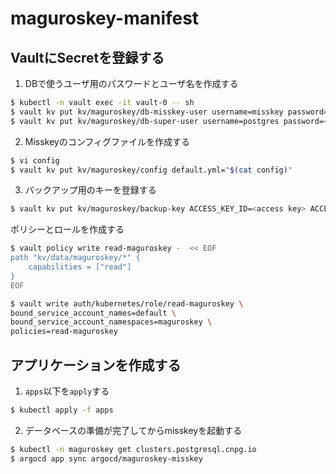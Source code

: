 # maguroskey-manifest

## VaultにSecretを登録する
1. DBで使うユーザ用のパスワードとユーザ名を作成する
```bash
$ kubectl -n vault exec -it vault-0 -- sh
$ vault kv put kv/maguroskey/db-misskey-user username=misskey password=<password>
$ vault kv put kv/maguroskey/db-super-user username=postgres password=<password>
```

2. Misskeyのコンフィグファイルを作成する
```bash
$ vi config
$ vault kv put kv/maguroskey/config default.yml="$(cat config)"
```

3. バックアップ用のキーを登録する
```bash
$ vault kv put kv/maguroskey/backup-key ACCESS_KEY_ID=<access key> ACCESS_SECRET_KEY=<secret key>
```

ポリシーとロールを作成する
```bash
$ vault policy write read-maguroskey -  << EOF
path "kv/data/maguroskey/*" {
    capabilities = ["read"]
}
EOF

$ vault write auth/kubernetes/role/read-maguroskey \
bound_service_account_names=default \
bound_service_account_namespaces=maguroskey \
policies=read-maguroskey
```

## アプリケーションを作成する

1. `apps`以下を`apply`する
```bash
$ kubectl apply -f apps
```

2. データベースの準備が完了してからmisskeyを起動する
```bash
$ kubectl -n maguroskey get clusters.postgresql.cnpg.io 
$ argocd app sync argocd/maguroskey-misskey 
```